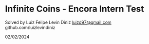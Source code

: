 # Infinite Coins - Encora Intern Test

Solved by Luiz Felipe Levin Diniz
luizd97@gmail.com
github.com/luizlevindiniz

02/02/2024
